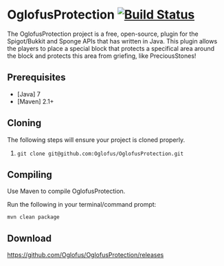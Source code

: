 # OglofusProtection [![Build Status](https://travis-ci.org/Oglofus/OglofusProtection.svg)](https://travis-ci.org/Oglofus/OglofusProtection)

The OglofusProtection project is a free, open-source, plugin for the Spigot/Bukkit and Sponge APIs that has written in Java. This plugin allows the players to place a special block that protects a specifical area around the block and protects this area from griefing, like PreciousStones!

## Prerequisites
* [Java] 7
* [Maven] 2.1+

## Cloning
The following steps will ensure your project is cloned properly.

1. `git clone git@github.com:Oglofus/OglofusProtection.git`

## Compiling
Use Maven to compile OglofusProtection.

Run the following in your terminal/command prompt:
```shell
mvn clean package
```

## Download
https://github.com/Oglofus/OglofusProtection/releases
